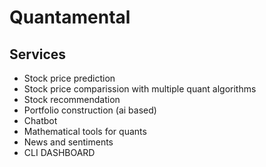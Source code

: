 # Quantamental 

## Services

* Stock price prediction
* Stock price comparission with multiple quant algorithms
* Stock recommendation
* Portfolio construction (ai based)
* Chatbot
* Mathematical tools for quants
* News and sentiments
* CLI DASHBOARD